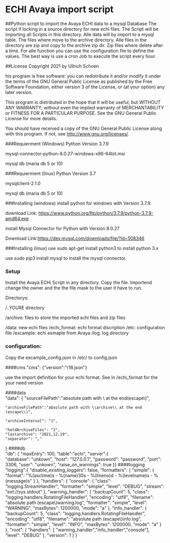 # ECHI Avaya import script
##Python script to import the Avaya ECHI data to a mysql Database
The script if locking in a source directory for new echi files. The Script will be importing all Scripts in this directory. Alle data will by import to a mysql table. The files where move to the archive directory. Alle files in the directory are zip and copy to the archive zip dir. Zip files where delete after a time. For alle function you can use the configuration file to define the values.
The best way is use a cron Job to execute the script every hour.

##License
Copyright 2021 by Ullrich Schoen

his program is free software: you can redistribute it and/or modify
it under the terms of the GNU General Public License as published by
the Free Software Foundation, either version 3 of the License, or
(at your option) any later version.

This program is distributed in the hope that it will be useful,
but WITHOUT ANY WARRANTY; without even the implied warranty of
MERCHANTABILITY or FITNESS FOR A PARTICULAR PURPOSE.  See the
GNU General Public License for more details.

You should have received a copy of the GNU General Public License
along with this program.  If not, see <http://www.gnu.org/licenses/>.


###Requierment (Windows)
Python Version 3.7.9

mysql-connector-python-8.0.27-windows-x86-64bit.msi 

mysql db (maria db 5 or 10)

###Requierment (linux)
Python Version 3.7

mysqlclient-2.1.0 

mysql db (maria db 5 or 10)

###Installing (windows)
install python for windows with Version 3.7.9. 

download Link: <https://www.python.org/ftp/python/3.7.9/python-3.7.9-amd64.exe>

install Mysql Connector for Python with Version 8.0.27

Download Link:<https://dev.mysql.com/downloads/file/?id=508346>

###Installing (linux)
use sudo apt-get install python3 to install python 3.x

use sudo pip3 install mysql to install the mysql connector.

### Setup
Install the Avaya ECHi Script in any directory. Copy the file. Importend change
the owner and the the file mask to the user it have to run.

Directorys:

/..YOURE directory

/archive:	files to store the imported schi files and zip files

/data:	new echi files
/echi_format:	echi format discription
/etc:	configuration file
/excample:	echi exmaple from Avaya
/log:	log directory

### configuration:
Copy the excample_config.json in /etc/ to config.json

####cms
"cms":
	{"version":"r18.json"} 

use the import definition for your echi format. See in /echi_format for the your need version

####data	
"data":
{ 
	"sourceFilePath":"absolute path with \ at the end(escape\\)",	
		
	"archiveFilePath":"absolute path with \\archive\\ at the end (escape\\)",
	
	"archiveInterval": "1",
	
    "holdArchiveFiles": "2",
    "lastarchive": "2021,12,19",
    "separator": ","
}
####db	
"db":
{
		"maxEntry": 100,
		"table":"echi",
		"server":{  
			"database": "unkown", 
            "host": "127.0.0.1", 
            "password": "password", 
            "port": 3306, 
            "user": "unkown",
            "raise_on_warnings": true
           }}
####logging
"logging":{
        "disable_existing_loggers": false,
        "formatters": {
            "simple": {
                "format": "%(asctime)s - %(name)30s - %(lineno)d - %(levelname)s - %(message)s"
            }
        },
        "handlers": {
            "console": {
                "class": "logging.StreamHandler",
                "formatter": "simple",
                "level": "DEBUG",
                "stream": "ext://sys.stdout"
            },
            "warning_handler": {
                "backupCount": 5,
                "class": "logging.handlers.RotatingFileHandler",
                "encoding": "utf8",
                "filename": "absolute path (escape\\)warning.log",
                "formatter": "simple",
                "level": "WARNING",
                "maxBytes": 1200000,
                "mode": "a"
            },
            "info_handler": {
                "backupCount": 5,
                "class": "logging.handlers.RotatingFileHandler",
                "encoding": "utf8",
                "filename": "absolute path (escape\\)info.log",
                "formatter": "simple",
                "level": "INFO",
                "maxBytes": 1200000,
                "mode": "a"
            }
        },
        "root": {
            "handlers": [
                "warning_handler","info_handler","console"],
            "level": "DEBUG"
        },
        "version": 1
    }
}
	